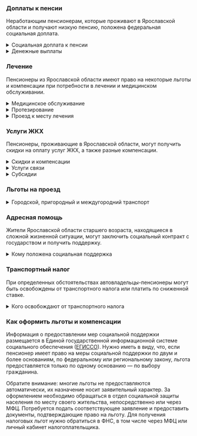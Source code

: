 ### Доплаты к пенсии
Неработающим пенсионерам, которые проживают в Ярославской области и получают низкую пенсию, положена федеральная социальная доплата.
<details>
<summary>Социальная доплата к пенсии</summary>
В Ярославской области региональный прожиточный минимум пенсионера ниже общефедерального. Поэтому неработающим пенсионерам с низким размером пенсии производится федеральная социальная доплата к пенсии до прожиточного минимума пенсионера в РФ. В 2021 году эта сумма [составляет](https://pfr.gov.ru/grazhdanam/pensionres/soc_doplata/~7905) 10 022 рубля.

Для назначения выплаты необходимо обращаться в территориальное отделение Пенсионного фонда (ПФР) по месту жительства. С 2022 года доплата будет назначаться автоматически — по данным ПФР.
</details>
<details>
<summary>Денежные выплаты</summary>
Если пенсионер относится к льготной категории, ему полагается ежемесячная денежная выплата (ЕДВ), которая регулярно индексируется.

В [Ярославской](https://docs.cntd.ru/document/934023342) области ветераны труда и военной службы ежемесячно получают 464 рубля, труженики тыла — 657 рублей, а реабилитированные пенсионеры — 841 рубль. Неработающим пенсионерам, имеющим государственные награды и почётные звания, доплачивают к пенсии 737 рублей в месяц. Блокадники имеют право на ежегодную выплату 2496 рублей.
</details>

### Лечение
Пенсионеры из Ярославской области имеют право на некоторые льготы и компенсации при потребности в лечении и медицинском обслуживании.
<details>
<summary>Медицинское обслуживание</summary>
Медицинскую помощь вне очереди получают труженики тыла, реабилитированные и пострадавшие от репрессий пенсионеры.
</details>
<details>
<summary>Протезирование</summary>
Бесплатно обеспечивают протезно-ортопедическими изделиями ярославских тружеников тыла и реабилитированных лиц, а также малообеспеченных пенсионеров, не имеющих инвалидности.
</details>
<details>
<summary>Проезд к месту лечения</summary>
[Ярославским](https://docs.cntd.ru/document/934023342) пациентам, проходящим противотуберкулёзное лечение, и инвалидам, находящимся на гемодиализе, компенсируют стоимость проезда к месту лечения автотранспортом.
</details>

### Услуги ЖКХ
Пенсионеры, проживающие в Ярославской области, могут получить скидки на оплату услуг ЖКХ, а также разные компенсации. 
<details>
<summary>Скидки и компенсации</summary>
Ветеранам труда и военных действий, реабилитированным и пострадавшим от репрессий пенсионерам, а также труженикам тыла выплачивают компенсацию в размере 50% за оплату жилого помещения, коммунальных услуг и взносов на капремонт. Льгота полагается только ветеранам, среднемесячный доход которых не превышает установленный размер (24 662 рубля в 2021 году). Компенсацию предоставляют в пределах утверждённых нормативов потребления.

В [Ярославской](https://docs.cntd.ru/document/934023342) области компенсация по оплате жилья полагается нетрудоспособным членам семьи ветерана. Льготу получают также члены семьи реабилитированного пенсионера (по расходам на оплату жилья и коммунальных услуг).

Одинокие неработающие пенсионеры по достижении 70 лет освобождаются от взносов на капремонт на 50%, а с 80-летнего возраста — полностью. Льгота распространяется также на граждан указанного возраста, семья которых состоит из неработающих граждан пенсионного возраста (мужчины — старше 60 лет, женщины — 55) и (или) инвалидов I и II групп.
</details>
<details>
<summary>Услуги связи</summary>
Реабилитированные и пострадавшие от репрессий граждане в Ярославской области имеют право на первоочередную установку телефона. Реабилитированным пенсионерам компенсируют расходы на установку телефона.
</details>
<details>
<summary>Субсидии</summary>
Пенсионеры могут получить субсидию на оплату услуг ЖКХ, когда на «коммуналку» тратится более 22% совокупного дохода семьи.
</details>

### Льготы на проезд
<details>
<summary>Городской, пригородный и междугородний транспорт</summary>
В [Ярославской](https://docs.cntd.ru/document/934023342) области граждане пожилого возраста (мужчины — старше 60 лет, женщины — 55 лет) оплачивают 50% стоимости проезда в городском, пригородном и междугороднем транспорте. В период с 1 мая по 30 сентября купить билет за половину стоимости на пригородные электрички и внутренний водный транспорт могут ветераны труда и военной службы, труженики тыла и реабилитированные пенсионеры, а на водный транспорт — также инвалиды.
</details>

### Адресная помощь
Жители Ярославской области старшего возраста, находящиеся в сложной жизненной ситуации, могут заключить социальный контракт с государством и получить поддержку.
<details>
<summary>Кому положена социальная поддержка</summary>
Пенсионерам, оказавшимся в трудной жизненной ситуации по не зависящим от них причинам или в связи со стихийным бедствием, экстремальной ситуацией, оказывается адресная помощь. Она предоставляется путём выплаты пособий либо в натуральной форме (обеспечение одеждой, обувью, лекарствами, организация лечения и ухода, проведение ремонта жилья или установка приборов учёта и пр.). С нуждающимися пенсионерами может быть заключён социальный контракт.
</details>

### Транспортный налог
При определенных обстоятельствах автовладельцы-пенсионеры могут быть освобождены от транспортного налога или платить по сниженной ставке. 
<details>
<summary>Кого освобождают от транспортного налога</summary>
В [Ярославской](https://www.nalog.gov.ru/rn77/service/tax/d1094981/) области пенсионеры, а также мужчины старше 60 лет, а женщины — 55 лет, инвалиды II группы вследствие военной травмы и граждане, подвергшиеся радиации, полностью освобождены от уплаты налога на легковой автомобиль до 100 л. с. Если мощность двигателя больше 100 л. с. или в собственности находится другое транспортное средство, налог для льготника рассчитывается как на авто с двигателем до 100 л. с. Инвалиды I группы вследствие военной травмы освобождаются от уплаты транспортного налога на легковые автомобили независимо от мощности двигателя.
</details>

### Как оформить льготы и компенсации 
Информация о предоставлении мер социальной поддержки размещается в Единой государственной информационной системе социального обеспечения ([ЕГИССО](http://egisso.ru/site/client/#/)). Нужно иметь в виду, что, если пенсионер имеет право на меры социальной поддержки по двум и более основаниям, по федеральному или региональному закону, льгота предоставляется только по одному основанию — по выбору гражданина.

Обратите внимание: многие льготы не предоставляются автоматически, их назначение носит заявительный характер. За оформлением необходимо обращаться в отдел социальной защиты населения по месту своего жительства, непосредственно или через МФЦ. Потребуется подать соответствующее заявление и предоставить документы, подтверждающие право на льготу. Для получения налоговых льгот нужно обратиться в ФНС, в том числе через МФЦ или личный кабинет налогоплательщика.
